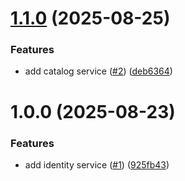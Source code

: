 # [1.1.0](https://github.com/gabbium/minicommerce/compare/v1.0.0...v1.1.0) (2025-08-25)


### Features

* add catalog service ([#2](https://github.com/gabbium/minicommerce/issues/2)) ([deb6364](https://github.com/gabbium/minicommerce/commit/deb6364e6d668b98fe0b8880e8cde6f8740f10a7))

# 1.0.0 (2025-08-23)


### Features

* add identity service ([#1](https://github.com/gabbium/minicommerce/issues/1)) ([925fb43](https://github.com/gabbium/minicommerce/commit/925fb434de4533b3ba847e7fcc2e5a94bf53309c))
